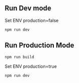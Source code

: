 ## Run Dev mode

Set ENV production=false
```bash
npm run dev
```
## Run Production Mode

```bash
npm run build
```

Set ENV production=true
```bash
npm run dev
```


